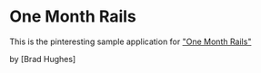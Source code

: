 # One Month Rails

This is the pinteresting sample application for ["One Month Rails"](http://onemonthrails.com)

by [Brad Hughes]

